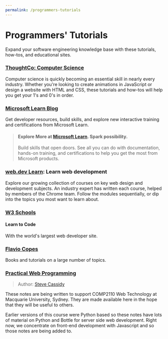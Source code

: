 ```yaml
---
permalink: /programmers-tutorials
---
```

# Programmers' Tutorials

Expand your software engineering knowledge base with these tutorials, how-tos, and educational sites.

### [ThoughtCo: Computer Science](https://www.thoughtco.com/computer-science-4133486)

Computer science is quickly becoming an essential skill in nearly every industry. Whether you're looking to create animations in JavaScript or design a website with HTML and CSS, these tutorials and how-tos will help you get your 1's and 0's in order.

### [Microsoft Learn Blog](https://techcommunity.microsoft.com/t5/microsoft-learn-blog/bg-p/MicrosoftLearnBlog)

Get developer resources, build skills, and explore new interactive training and certifications from Microsoft Learn.

> #### Explore More at [Microsoft Learn](https://learn.microsoft.com/en-us/). Spark possibility.  
>  
> Build skills that open doors. See all you can do with documentation, hands-on training, and certifications to help you get the most from Microsoft products.

### [web.dev Learn](https://web.dev/learn/): Learn web development

Explore our growing collection of courses on key web design and development subjects. An industry expert has written each course, helped by members of the Chrome team. Follow the modules sequentially, or dip into the topics you most want to learn about.

### [W3 Schools](https://www.w3schools.com/)

#### Learn to Code
With the world's largest web developer site.

### [Flavio Copes](https://flaviocopes.com/)

Books and tutorials on a large number of topics.

### [Practical Web Programming](https://pwp.stevecassidy.net/)
> Author: [Steve Cassidy](https://www.stevecassidy.net/)

These notes are being written to support COMP2110 Web Technology at Macquarie University, Sydney. They are made available here in the hope that they will be useful to others.

Earlier versions of this course were Python based so these notes have lots of material on Python and Bottle for server side web development. Right now, we concentrate on front-end development with Javascript and so those notes are being added to.

